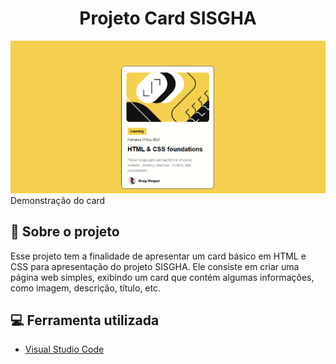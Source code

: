 <h1 align="center">Projeto Card SISGHA</h1>

<p><img src="assets/telaprojeto.png">Demonstração do card</p>

## 📄 Sobre o projeto
Esse projeto tem a finalidade de apresentar um card básico em HTML e CSS para apresentação do projeto SISGHA. Ele consiste em criar uma página web simples, exibindo um card que contém algumas informações, como imagem, descrição, título, etc.

## 💻 Ferramenta utilizada
- [Visual Studio Code](https://code.visualstudio.com/)

